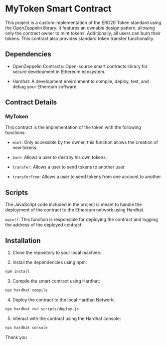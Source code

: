 # MyToken Smart Contract

This project is a custom implementation of the ERC20 Token standard using the OpenZeppelin library. It features an ownable design pattern, allowing only the contract owner to mint tokens. Additionally, all users can burn their tokens. This contract also provides standard token transfer functionality.

## Dependencies

- OpenZeppelin Contracts: Open-source smart contracts library for secure development in Ethereum ecosystem.

- Hardhat: A development environment to compile, deploy, test, and debug your Ethereum software.

## Contract Details

### MyToken

This contract is the implementation of the token with the following functions:

- `mint`: Only accessible by the owner, this function allows the creation of new tokens.

- `burn`: Allows a user to destroy his own tokens.

- `transfer`: Allows a user to send tokens to another user.

- `transferFrom`: Allows a user to send tokens from one account to another.

## Scripts

The JavaScript code included in the project is meant to handle the deployment of the contract to the Ethereum network using Hardhat. 

`main()`: This function is responsible for deploying the contract and logging the address of the deployed contract.

## Installation

1. Clone the repository to your local machine.

2. Install the dependencies using npm:
```bash
npm install
```

3. Compile the smart contract using Hardhat:
```bash
npx hardhat compile
```

4. Deploy the contract to the local Hardhat Network:
```bash
npx hardhat run scripts/deploy.js
```

5. Interact with the contract using the Hardhat console:
```bash
npx hardhat console
```

Thank you
